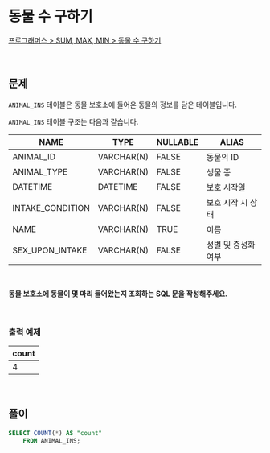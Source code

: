 # 동물 수 구하기

[프로그래머스 > SUM, MAX, MIN > 동물 수 구하기](https://school.programmers.co.kr/learn/courses/30/lessons/59406)

<br/>

## 문제

`ANIMAL_INS` 테이블은 동물 보호소에 들어온 동물의 정보를 담은 테이블입니다.

`ANIMAL_INS` 테이블 구조는 다음과 같습니다.

| NAME                | TYPE       | NULLABLE | ALIAS             |
| ------------------- | ---------- | -------- | ----------------- |
| ANIMAL_ID           | VARCHAR(N) | FALSE    | 동물의 ID          |
| ANIMAL_TYPE         | VARCHAR(N) | FALSE    | 생물 종            |
| DATETIME            | DATETIME   | FALSE    | 보호 시작일         |
| INTAKE_CONDITION    | VARCHAR(N) | FALSE    | 보호 시작 시 상태   |
| NAME                | VARCHAR(N) | TRUE     | 이름               |
| SEX_UPON_INTAKE     | VARCHAR(N) | FALSE    | 성별 및 중성화 여부  |

<br/>

**동물 보호소에 동물이 몇 마리 들어왔는지 조회하는 SQL 문을 작성해주세요.**

<br/>

### 출력 예제

| count |
| ----- |
| 4     |

<br/>

## 풀이

```SQL
SELECT COUNT(*) AS "count"
    FROM ANIMAL_INS;
```
